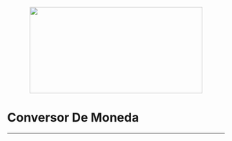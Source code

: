 <p align="center">
  <img width="400" height="200" src="https://user-images.githubusercontent.com/104738144/209450152-fdd84f86-a8b9-42de-92c9-5e105ab0a77d.png">
</p>

<h1> Conversor De Moneda </h1>
<hr>
